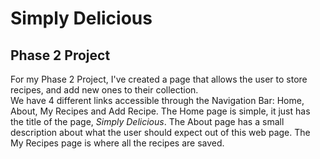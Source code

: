 # Simply Delicious
## Phase 2 Project

For my Phase 2 Project, I've created a page that allows the user to store recipes, and add new ones to their collection.  
We have 4 different links accessible through the Navigation Bar: Home, About, My Recipes and Add Recipe. The Home page is simple, it just has the title of the page, *Simply Delicious*. The About page has a small description about what the user should expect out of this web page. The My Recipes page is where all the recipes are saved. 

